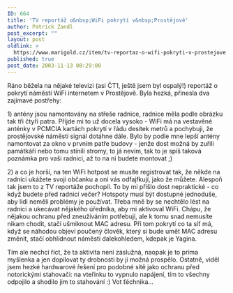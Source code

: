 ```yaml
---
ID: 664
title: 'TV reportáž o&nbsp;WiFi pokrytí v&nbsp;Prostějově'
author: Patrick Zandl
post_excerpt: ""
layout: post
oldlink: >
  https://www.marigold.cz/item/tv-reportaz-o-wifi-pokryti-v-prostejove
published: true
post_date: 2003-11-13 08:29:00
---
```

<p>
Ráno běžela na nějaké televizi (asi ČT1, ještě jsem byl ospalý!) reportáž o pokrytí náměstí WiFi internetem v Prostějově. Byla hezká, přinesla dva zajímavé postřehy:</p>

<p>
1) antény jsou namontovány na střeše radnice, radnice měla podle obrázku tak tři čtyři patra. Přijde mi to už docela vysoko - WiFi&#160;má na vestavěné anténky v PCMCIA kartách&#160;pokrytí v řádu desítek metrů a pochybuji, že prostějovské náměstí signál dotáhne dále. Bylo by podle mne lepší antény namontovat za okno v prvním patře budovy - jenže dost možná by zuřili památkáři nebo tomu stínili stromy, to já nevím, tak to je spíš taková poznámka pro vaši radnici, až to na ni budete montovat ;)</p>

<p>
2) a co je horší, na ten WiFi hotpost se musíte registrovat tak, že někde na radnici ukážete svoji občanku a oni vás odfajfkují, jako že můžete. Alespoň tak jsem to z TV reportáže pochopil. To by mi přišlo dost nepraktické - co když budete před radnicí večer? Hotspoty musí být dostupné jednoduše, aby lidi neměli problémy je používat. Třeba mně by se nechtělo lést na radnici a ukecávat nějakého úředníka, aby mi aktivoval WiFi. Chápu, že nějakou ochranu před zneužíváním potřebují, ale k tomu snad nemusíte nikam chodit, stačí ušmiknout MAC adresu. Při tom pokrytí co ta síť má, když se náhodou objeví poučený člověk, který si bude umět MAC adresu změnit, stačí obhlídnout náměstí dalekohledem, kdepak je Yagina. </p>

<p>
Tím ale nechci říct, že ta aktivita není záslužná, naopak je to prima myšlenka a jen dopilovat ty drobnosti by jí možná prospělo. Ostatně, viděl jsem hezké hardwarové řešení pro podobné sítě jako ochranu před notorickými stahovači: na vteřinku to vypnulo napájení, tím to všechny odpojilo a shodilo jim to stahování :) Vot ťéchnika...</p>

